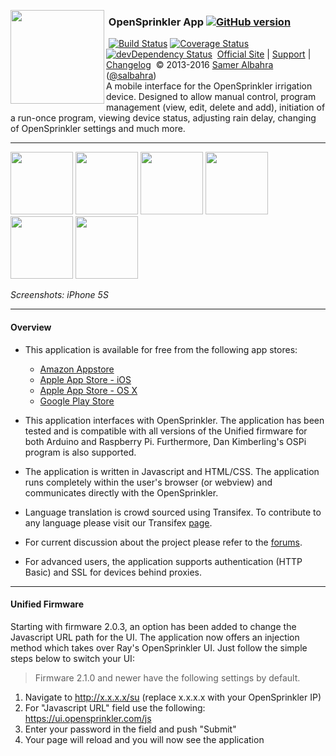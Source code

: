 <img align="left" height="150" src="http://albahra.com/opensprinkler/icon-new.png"><h3>&nbsp;OpenSprinkler App [![GitHub version](https://img.shields.io/github/package-json/v/opensprinkler/opensprinkler-app.svg)](http://github.com/OpenSprinkler/OpenSprinkler-App)</h3>
&nbsp;[![Build Status](https://api.travis-ci.org/OpenSprinkler/OpenSprinkler-App.svg?branch=master)](https://travis-ci.org/) [![Coverage Status](https://coveralls.io/repos/OpenSprinkler/OpenSprinkler-App/badge.svg?branch=master)](https://codecov.io/github/OpenSprinkler/OpenSprinkler-App?branch=master) [![devDependency Status](https://david-dm.org/OpenSprinkler/OpenSprinkler-App/dev-status.svg)](https://david-dm.org/OpenSprinkler/OpenSprinkler-App#info=devDependencies)
&nbsp;[Official Site][official] | [Support][help] | [Changelog][changelog]
&nbsp;&copy; 2013-2016 [Samer Albahra][salbahra] ([@salbahra](https://twitter.com/salbahra))
<br>
A mobile interface for the OpenSprinkler irrigation device. Designed to allow manual control, program management (view, edit, delete and add), initiation of a run-once program, viewing device status, adjusting rain delay, changing of OpenSprinkler settings and much more.

---

[official]: https://opensprinkler.com
[help]: http://support.opensprinkler.com
[changelog]: https://github.com/OpenSprinkler/OpenSprinkler-App/releases
[salbahra]: http://albahra.com

<a href="https://albahra.com/opensprinkler/img/home.png"><img src="https://albahra.com/opensprinkler/img/home.png" width="100"/></a>
<a href="https://albahra.com/opensprinkler/img/preview.png"><img src="https://albahra.com/opensprinkler/img/preview.png" width="100"/></a>
<a href="https://albahra.com/opensprinkler/img/logs_timeline.png"><img src="https://albahra.com/opensprinkler/img/logs_timeline.png" width="100"/></a>
<a href="https://albahra.com/opensprinkler/img/program.png"><img src="https://albahra.com/opensprinkler/img/program.png" width="100"/></a>
<a href="https://albahra.com/opensprinkler/img/raindelay.png"><img src="https://albahra.com/opensprinkler/img/raindelay.png" width="100"/></a>
<a href="https://albahra.com/opensprinkler/img/runonce.png"><img src="https://albahra.com/opensprinkler/img/runonce.png" width="100"/></a>

<i>Screenshots: iPhone 5S</i>

---

#### Overview

+ This application is available for free from the following app stores:
  + [Amazon Appstore](http://www.amazon.com/dp/B00JYFL8LW)
  + [Apple App Store - iOS](https://itunes.apple.com/us/app/sprinklers/id830988967?ls=1&mt=8)
  + [Apple App Store - OS X](https://itunes.apple.com/us/app/sprinklers/id903464532?ls=1&mt=12)
  + [Google Play Store](https://play.google.com/store/apps/details?id=com.albahra.sprinklers)

+ This application interfaces with OpenSprinkler. The application has been tested and is compatible with all versions of the Unified firmware for both Arduino and Raspberry Pi. Furthermore, Dan Kimberling's OSPi program is also supported.

+ The application is written in Javascript and HTML/CSS. The application runs completely within the user's browser (or webview) and communicates directly with the OpenSprinkler.

+ Language translation is crowd sourced using Transifex. To contribute to any language please visit our Transifex [page](https://www.transifex.com/albahra/opensprinkler).

+ For current discussion about the project please refer to the [forums](https://opensprinkler.com/forums/forum/opensprinkler-mobile-app/).

+ For advanced users, the application supports authentication (HTTP Basic) and SSL for devices behind proxies.

---

#### Unified Firmware

Starting with firmware 2.0.3, an option has been added to change the Javascript URL path for the UI. The application now offers an injection method which takes over Ray's OpenSprinkler UI. Just follow the simple steps below to switch your UI:

> Firmware 2.1.0 and newer have the following settings by default.

 1. Navigate to http://x.x.x.x/su (replace x.x.x.x with your OpenSprinkler IP)
 2. For "Javascript URL" field use the following: https://ui.opensprinkler.com/js
 3. Enter your password in the field and push "Submit"
 4. Your page will reload and you will now see the application
